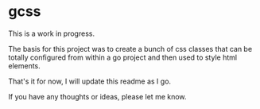 # gcss

This is a work in progress.

The basis for this project was to create a bunch of css classes that can be totally
configured from within a go project and then used to style html elements.

That's it for now, I will update this readme as I go.

If you have any thoughts or ideas, please let me know.